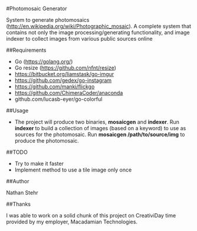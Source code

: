 #Photomosaic Generator

System to generate photomosaics (http://en.wikipedia.org/wiki/Photographic_mosaic).  A complete system that contains not only the image processing/generating functionality,
and image indexer to collect images from various public sources online  

##Requirements
 - Go (https://golang.org/)
 - Go resize (https://github.com/nfnt/resize)
 - https://bitbucket.org/liamstask/go-imgur
 - https://github.com/gedex/go-instagram
 - https://github.com/manki/flickgo
 - https://github.com/ChimeraCoder/anaconda
 - github.com/lucasb-eyer/go-colorful

##Usage
- The project will produce two binaries, **mosaicgen** and **indexer**.  Run **indexer <keyword>** to build a collection of images (based on a keyword) to use as sources for the photomosaic.  Run **mosaicgen /path/to/source/img** to produce the photomosaic.

##TODO
- Try to make it faster
- Implement method to use a tile image only once

##Author

Nathan Stehr

##Thanks

I was able to work on a solid chunk of this project on CreativiDay time provided by my employer, Macadamian Technologies.

